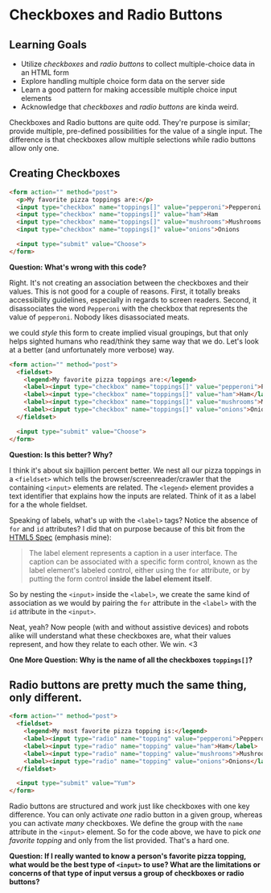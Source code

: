 # Checkboxes and Radio Buttons
## Learning Goals
- Utilize _checkboxes_ and _radio buttons_ to collect multiple-choice data in an HTML form
- Explore handling multiple choice form data on the server side
- Learn a good pattern for making accessible multiple choice input elements
- Acknowledge that _checkboxes_ and _radio buttons_ are kinda weird.

Checkboxes and Radio buttons are quite odd. They're purpose is similar; provide multiple, pre-defined possibilities for the value of a single input. The difference is that checkboxes allow multiple selections while radio buttons allow only one.

## Creating Checkboxes
```html
<form action="" method="post">
  <p>My favorite pizza toppings are:</p>
  <input type="checkbox" name="toppings[]" value="pepperoni">Pepperoni
  <input type="checkbox" name="toppings[]" value="ham">Ham
  <input type="checkbox" name="toppings[]" value="mushrooms">Mushrooms
  <input type="checkbox" name="toppings[]" value="onions">Onions

  <input type="submit" value="Choose">
</form>
```

__Question: What's wrong with this code?__

Right. It's not creating an association between the checkboxes and their values. This is not good for a couple of reasons. First, it totally breaks accessibility guidelines, especially in regards to screen readers. Second, it disassociates the word `Pepperoni` with the checkbox that represents the value of `pepperoni`. Nobody likes disassociated meats.

we could _style_ this form to create implied visual groupings, but that only helps sighted humans who read/think they same way that we do. Let's look at a better (and unfortunately more verbose) way.

```html
<form action="" method="post">
  <fieldset>
    <legend>My favorite pizza toppings are:</legend>
    <label><input type="checkbox" name="toppings[]" value="pepperoni">Pepperoni</label>
    <label><input type="checkbox" name="toppings[]" value="ham">Ham</label>
    <label><input type="checkbox" name="toppings[]" value="mushrooms">Mushrooms</label>
    <label><input type="checkbox" name="toppings[]" value="onions">Onions</label>
  </fieldset>

  <input type="submit" value="Choose">
</form>
```
__Question: Is this better? Why?__

I think it's about six bajillion percent better. We nest all our pizza toppings in a `<fieldset>` which tells the browser/screenreader/crawler that the containing `<input>` elements are related. The `<legend>` element provides a text identifier that explains how the inputs are related. Think of it as a label for a the whole fieldset.

Speaking of labels, what's up with the `<label>` tags? Notice the absence of `for` and `id` attributes? I did that on purpose because of this bit from the [HTML5 Spec](http://www.w3.org/TR/2014/REC-html5-20141028/forms.html#the-label-element) (emphasis mine):

> The label element represents a caption in a user interface. The caption can be associated with a specific form control, known as the label element's labeled control, either using the `for` attribute, or by putting the form control __inside the label element itself__.

So by nesting the `<input>` inside the `<label>`, we create the same kind of association as we would by pairing the `for` attribute in the `<label>` with the `id` attribute in the `<input>`.

Neat, yeah? Now people (with and without assistive devices) and robots alike will understand what these checkboxes are, what their values represent, and how they relate to each other. We win. <3

__One More Question: Why is the name of all the checkboxes `toppings[]`?__

## Radio buttons are pretty much the same thing, only different.
```html
<form action="" method="post">
  <fieldset>
    <legend>My most favorite pizza topping is:</legend>
    <label><input type="radio" name="topping" value="pepperoni">Pepperoni</label>
    <label><input type="radio" name="topping" value="ham">Ham</label>
    <label><input type="radio" name="topping" value="mushrooms">Mushrooms</label>
    <label><input type="radio" name="topping" value="onions">Onions</label>
  </fieldset>

  <input type="submit" value="Yum">
</form>
```

Radio buttons are structured and work just like checkboxes with one key difference. You can only activate _one_ radio button in a given group, whereas you can activate _many_ checkboxes. We define the group with the `name` attribute in the `<input>` element. So for the code above, we have to pick _one favorite topping_ and only from the list provided. That's a hard one.

__Question: If I really wanted to know a person's favorite pizza topping, what would be the best type of `<input>` to use? What are the limitations or concerns of that type of input versus a group of checkboxes or radio buttons?__
